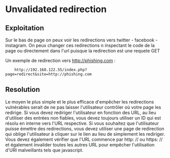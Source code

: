 # Unvalidated redirection

## Exploitation

Sur le bas de page on peux voir les redirections vers twitter - facebook - instagram.
On peux changer ces redirections n inspectant le code de la page ou directement dans l'url puisque la redirection est une requete GET 

Un exemple de redirection vers http://phishing.com :

```url
	http://192.168.122.55/index.php?page=redirect&site=http://phishing.com
```

## Resolution 

Le moyen le plus simple et le plus efficace d'empêcher les redirections vulnérables serait de ne pas laisser l'utilisateur contrôler où votre page les redirige. Si vous devez rediriger l'utilisateur en fonction des URL, au lieu d'utiliser des entrées non fiables, vous devez toujours utiliser un ID qui est résolu en interne vers l'URL respective. Si vous souhaitez que l'utilisateur puisse émettre des redirections, vous devez utiliser une page de redirection qui oblige l'utilisateur à cliquer sur le lien au lieu de simplement les rediriger. Vous devez également vérifier que l'URL commence par http: // ou https: // et également invalider toutes les autres URL pour empêcher l'utilisation d'URI malveillants tels que javascript.
